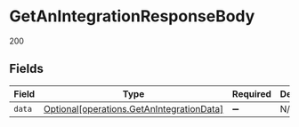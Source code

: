 # GetAnIntegrationResponseBody

200


## Fields

| Field                                                                                        | Type                                                                                         | Required                                                                                     | Description                                                                                  |
| -------------------------------------------------------------------------------------------- | -------------------------------------------------------------------------------------------- | -------------------------------------------------------------------------------------------- | -------------------------------------------------------------------------------------------- |
| `data`                                                                                       | [Optional[operations.GetAnIntegrationData]](../../models/operations/getanintegrationdata.md) | :heavy_minus_sign:                                                                           | N/A                                                                                          |